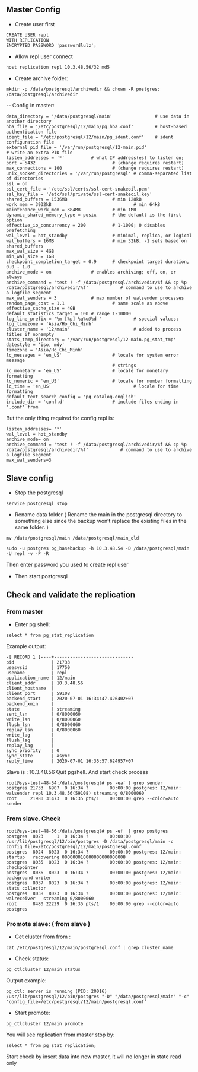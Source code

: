 ## Master Config
- Create user first
```
CREATE USER repl
WITH REPLICATION
ENCRYPTED PASSWORD 'passwordlulz';
```

- Allow repl user connect
```
host replication repl 10.3.48.56/32 md5
```

- Create archive folder:
```
mkdir -p /data/postgresql/archivedir && chown -R postgres: /data/postgresql/archivedir
```

-- Config in master:
```
data_directory = '/data/postgresql/main'                # use data in another directory
hba_file = '/etc/postgresql/12/main/pg_hba.conf'        # host-based authentication file
ident_file = '/etc/postgresql/12/main/pg_ident.conf'    # ident configuration file
external_pid_file = '/var/run/postgresql/12-main.pid'                   # write an extra PID file
listen_addresses = '*'          # what IP address(es) to listen on;
port = 5432                             # (change requires restart)
max_connections = 100                   # (change requires restart)
unix_socket_directories = '/var/run/postgresql' # comma-separated list of directories
ssl = on
ssl_cert_file = '/etc/ssl/certs/ssl-cert-snakeoil.pem'
ssl_key_file = '/etc/ssl/private/ssl-cert-snakeoil.key'
shared_buffers = 1536MB                 # min 128kB
work_mem = 3932kB                               # min 64kB
maintenance_work_mem = 384MB            # min 1MB
dynamic_shared_memory_type = posix      # the default is the first option
effective_io_concurrency = 200          # 1-1000; 0 disables prefetching
wal_level = hot_standby                 # minimal, replica, or logical
wal_buffers = 16MB                      # min 32kB, -1 sets based on shared_buffers
max_wal_size = 4GB
min_wal_size = 1GB
checkpoint_completion_target = 0.9      # checkpoint target duration, 0.0 - 1.0
archive_mode = on               # enables archiving; off, on, or always
archive_command = 'test ! -f /data/postgresql/archivedir/%f && cp %p /data/postgresql/archivedir/%f'            # command to use to archive a logfile segment
max_wal_senders = 3             # max number of walsender processes
random_page_cost = 1.1                  # same scale as above
effective_cache_size = 4GB
default_statistics_target = 100 # range 1-10000
log_line_prefix = '%m [%p] %q%u@%d '            # special values:
log_timezone = 'Asia/Ho_Chi_Minh'
cluster_name = '12/main'                        # added to process titles if nonempty
stats_temp_directory = '/var/run/postgresql/12-main.pg_stat_tmp'
datestyle = 'iso, mdy'
timezone = 'Asia/Ho_Chi_Minh'
lc_messages = 'en_US'                   # locale for system error message
                                        # strings
lc_monetary = 'en_US'                   # locale for monetary formatting
lc_numeric = 'en_US'                    # locale for number formatting
lc_time = 'en_US'                               # locale for time formatting
default_text_search_config = 'pg_catalog.english'
include_dir = 'conf.d'                  # include files ending in '.conf' from
```

But the only thing required for config repl is:
```
listen_addresses= '*'
wal_level = hot_standby
archive_mode= on
archive_command = 'test ! -f /data/postgresql/archivedir/%f && cp %p /data/postgresql/archivedir/%f'            # command to use to archive a logfile segment
max_wal_senders=3
```
## Slave config
- Stop the postgresql
```
service postgresql stop
```
- Rename data folder ( Rename the main in the postgresql directory to something else since the backup won’t replace the existing files in the same folder. )

```
mv /data/postgresql/main /data/postgresql/main_old
```

```
sudo -u postgres pg_basebackup -h 10.3.48.54 -D /data/postgresql/main -U repl -v -P -R
```

Then enter password you used to create repl user

- Then start postgresql


## Check and validate the replication
### From master
- Enter pg shell:
```
select * from pg_stat_replication
```

Example output: 
```
-[ RECORD 1 ]----+------------------------------
pid              | 21733
usesysid         | 17750
usename          | repl
application_name | 12/main
client_addr      | 10.3.48.56
client_hostname  | 
client_port      | 59108
backend_start    | 2020-07-01 16:34:47.426402+07
backend_xmin     | 
state            | streaming
sent_lsn         | 0/8000060
write_lsn        | 0/8000060
flush_lsn        | 0/8000060
replay_lsn       | 0/8000060
write_lag        | 
flush_lag        | 
replay_lag       | 
sync_priority    | 0
sync_state       | async
reply_time       | 2020-07-01 16:35:57.624957+07
```

Slave is : 10.3.48.56
Quit pgshell. And start check process

```
root@sys-test-48-54:/data/postgresql# ps -eaf | grep sender
postgres 21733  6907  0 16:34 ?        00:00:00 postgres: 12/main: walsender repl 10.3.48.56(59108) streaming 0/8000060
root     21980 31473  0 16:35 pts/1    00:00:00 grep --color=auto sender
```

### From slave. Check
```
root@sys-test-48-56:/data/postgresql# ps -ef  | grep postgres
postgres  8023     1  0 16:34 ?        00:00:00 /usr/lib/postgresql/12/bin/postgres -D /data/postgresql/main -c config_file=/etc/postgresql/12/main/postgresql.conf
postgres  8024  8023  0 16:34 ?        00:00:00 postgres: 12/main: startup   recovering 000000010000000000000008
postgres  8035  8023  0 16:34 ?        00:00:00 postgres: 12/main: checkpointer   
postgres  8036  8023  0 16:34 ?        00:00:00 postgres: 12/main: background writer   
postgres  8037  8023  0 16:34 ?        00:00:00 postgres: 12/main: stats collector   
postgres  8038  8023  0 16:34 ?        00:00:00 postgres: 12/main: walreceiver   streaming 0/8000060
root      8480 22229  0 16:35 pts/1    00:00:00 grep --color=auto postgres
```


### Promote slave: ( from slave )
- Get cluster from from :
```
cat /etc/postgresql/12/main/postgresql.conf | grep cluster_name
```

- Check status:
```
pg_ctlcluster 12/main status
```

Output example:
```
pg_ctl: server is running (PID: 20016)
/usr/lib/postgresql/12/bin/postgres "-D" "/data/postgresql/main" "-c" "config_file=/etc/postgresql/12/main/postgresql.conf"
```

- Start promote:
```
pg_ctlcluster 12/main promote
```

You will see replication from master stop by: 
```
select * from pg_stat_replication;
```

Start check by insert data into new master, it will no longer in state read only


